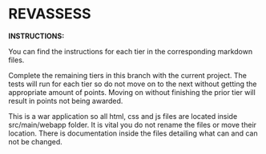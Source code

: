 # REVASSESS
**INSTRUCTIONS:**

You can find the instructions for each tier in the corresponding
markdown files.

Complete the remaining tiers in this branch with the current project.
The tests will run for each tier so do not move on to the next without
getting the appropriate amount of points. Moving on without finishing
the prior tier will result in points not being awarded.

This is a war application so all html, css and js files are located inside 
src/main/webapp folder. It is vital you do not rename the files or move
their location. There is documentation inside the files detailing what
can and can not be changed. 